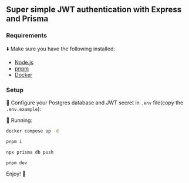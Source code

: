 ## Super simple JWT authentication with Express and Prisma

### Requirements

⬇️ Make sure you have the following installed:

- [Node.js](https://nodejs.org/en/)
- [pnpm](https://pnpm.io/en/)
- [Docker](https://docker.io)

### Setup

🙊 Configure your Postgres database and JWT secret in `.env` file(copy the `.env.example`):


🚀 Running:

```bash
docker compose up -d

pnpm i

npx prisma db push

pnpm dev

```

Enjoy! 🙋
